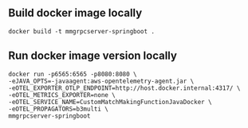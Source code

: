 ## Build docker image locally
```
docker build -t mmgrpcserver-springboot .
```

## Run docker image version locally
```
docker run -p6565:6565 -p8080:8080 \
-eJAVA_OPTS=-javaagent:aws-opentelemetry-agent.jar \
-eOTEL_EXPORTER_OTLP_ENDPOINT=http://host.docker.internal:4317/ \
-eOTEL_METRICS_EXPORTER=none \
-eOTEL_SERVICE_NAME=CustomMatchMakingFunctionJavaDocker \
-eOTEL_PROPAGATORS=b3multi \
mmgrpcserver-springboot
```